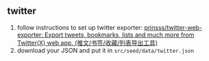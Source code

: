 ## twitter

1. follow instructions to set up twitter exporter: [prinsss/twitter-web-exporter: Export tweets, bookmarks, lists and much more from Twitter(X) web app. (推文/书签/收藏/列表导出工具)](https://github.com/prinsss/twitter-web-exporter)
2. download your JSON and put it in `src/seed/data/twitter.json`